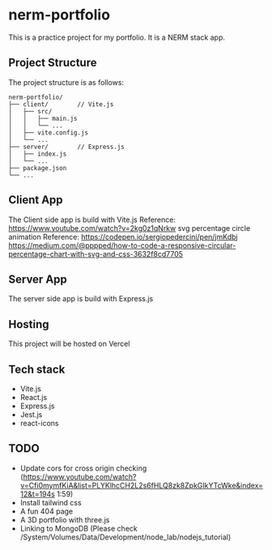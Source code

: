 # nerm-portfolio

This is a practice project for my portfolio. It is a NERM stack app.

## Project Structure

The project structure is as follows:

```
nerm-portfolio/
├── client/        // Vite.js
│   ├── src/
│   │   ├── main.js
│   │   └── ...
│   ├── vite.config.js
│   └── ...
├── server/        // Express.js
│   ├── index.js
│   └── ...
├── package.json
└── ...
```

## Client App
The Client side app is build with Vite.js
Reference: https://www.youtube.com/watch?v=2kg0z1qNrkw
svg percentage circle animation 
Reference: 
    https://codepen.io/sergiopedercini/pen/jmKdbj
    https://medium.com/@pppped/how-to-code-a-responsive-circular-percentage-chart-with-svg-and-css-3632f8cd7705

## Server App
The server side app is build with Express.js

## Hosting
This project will be hosted on Vercel

## Tech stack
* Vite.js
* React.js
* Express.js
* Jest.js
* react-icons

## TODO
* Update cors for cross origin checking (https://www.youtube.com/watch?v=Cfi0mymfKiA&list=PLYKlhcCH2L2s6fHLQ8zk8ZpkGIkYTcWke&index=12&t=194s 1:59)
* Install tailwind css
* A fun 404 page
* A 3D portfolio with three.js
* Linking to MongoDB (Please check /System/Volumes/Data/Development/node_lab/nodejs_tutorial)
